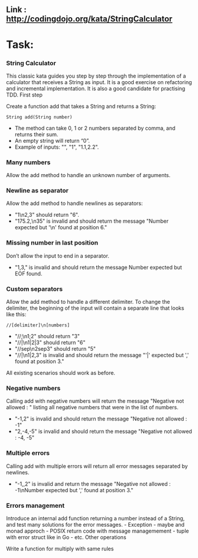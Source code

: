 ## Link : http://codingdojo.org/kata/StringCalculator

# Task:

### String Calculator

This classic kata guides you step by step through the implementation of a calculator that receives a String as input. It is a good exercise on refactoring and incremental implementation. It is also a good candidate for practising TDD.
First step

Create a function add that takes a String and returns a String:

    String add(String number)

* The method can take 0, 1 or 2 numbers separated by comma, and returns their sum.
* An empty string will return “0”.
* Example of inputs: "", "1", "1.1,2.2".

### Many numbers

Allow the add method to handle an unknown number of arguments.

### Newline as separator

Allow the add method to handle newlines as separators:

* "1\n2,3" should return "6".
* "175.2,\n35" is invalid and should return the message "Number expected but '\n' found at position 6."

### Missing number in last position

Don’t allow the input to end in a separator.

* "1,3," is invalid and should return the message Number expected but EOF found.

### Custom separators

Allow the add method to handle a different delimiter. To change the delimiter, the beginning of the input will contain a separate line that looks like this:

    //[delimiter]\n[numbers]

* "//;\n1;2" should return "3"
* "//|\n1|2|3" should return "6"
* "//sep\n2sep3" should return "5"
* "//|\n1|2,3" is invalid and should return the message "'|' expected but ',' found at position 3."

All existing scenarios should work as before.

### Negative numbers

Calling add with negative numbers will return the message "Negative not allowed : " listing all negative numbers that were in the list of numbers.

* "-1,2" is invalid and should return the message "Negative not allowed : -1"
* "2,-4,-5" is invalid and should return the message "Negative not allowed : -4, -5"

### Multiple errors

Calling add with multiple errors will return all error messages separated by newlines.

* "-1,,2" is invalid and return the message "Negative not allowed : -1\nNumber expected but ',' found at position 3."

### Errors management

Introduce an internal add function returning a number instead of a String, and test many solutions for the error messages. - Exception - maybe and monad approch - POSIX return code with message managemement - tuple with error struct like in Go - etc.
Other operations

Write a function for multiply with same rules